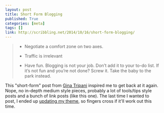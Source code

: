 ```yaml
---
layout: post
title: Short Form Blogging
published: True
categories: [meta]
tags: []
link: http://scribbling.net/2014/10/16/short-form-blogging/
---
```


> * Negotiate a comfort zone on two axes.
> 
> * Traffic is irrelevant
> 
> * Have fun. Blogging is not your job. Don’t add it to your to-do list. If it’s not fun and you’re not done? Screw it. Take the baby to the park instead.

This "short-form" post from [Gina Tripani](https://twitter.com/ginatrapani) inspired me to get back at it again. Nope, no in-depth medium style pieces, probably a lot of tools/tips style posts and a bunch of link posts (like this one). The last time I wanted to post, I ended up [updating my theme](https://github.com/johnotander/pixyll/), so fingers cross if it'll work out this time. 